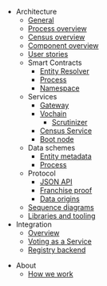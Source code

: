 <!-- - [White paper](/whitepaper.md) -->
- Architecture
    - [General](/architecture/general.md)
    - [Process overview](/architecture/process-overview.md)
    - [Census overview](/architecture/census-overview.md)
    - [Component overview](/architecture/components.md)
    - [User stories](/architecture/user-stories.md)
    - Smart Contracts
        - [Entity Resolver](/architecture/smart-contracts/entity-resolver.md)
        - [Process](/architecture/smart-contracts/process.md)
        - [Namespace](/architecture/smart-contracts/namespace.md)
    - Services
        - [Gateway](/architecture/services/gateway.md)
        - [Vochain](/architecture/services/vochain.md)
            - [Scrutinizer](/architecture/services/vochain/scrutinizer.md)
        - [Census Service](/architecture/services/census-service.md)
        - [Boot node](/architecture/services/bootnode.md)
    - Data schemes
        - [Entity metadata](/architecture/data-schemes/entity-metadata.md)
        - [Process](/architecture/data-schemes/process.md)
    - Protocol
        - [JSON API](/architecture/protocol/json-api.md)
        - [Franchise proof](/architecture/protocol/franchise-proof.md)
        - [Data origins](/architecture/protocol/data-origins.md)
        <!-- - [Messaging](/architecture/protocol/messaging.md) -->
    - [Sequence diagrams](/architecture/sequence-diagrams.md)
    - [Libraries and tooling](/architecture/libraries-tooling.md)
- Integration
   - [Overview](/integration/overview.md)
   - [Voting as a Service](/integration/voting-as-a-service.md)
   - [Registry backend](/integration/registry-token-api.md)
<!--- Design
<!--  - [UI prototype](design/ui-prototype.md) -->
<!--  - [Reputation mechanisms](design/entities-reputation-mechanisms.md) -->
<!--  - [Sketch.systems convention](design/sketch-systems-convention.md) -->

- About
  <!--  - - [Vision](about-us/vision.md)-->
  <!--  - - [Problem and solution](about-us/problem-solution.md)-->
  <!--  - - [Alternatives](about-us/alternatives.md)-->
  - [How we work](/about-us/how-we-work.md)
  <!-- - [Open positions](/about-us/open-positions.md) -->
  <!-- - [Contribute](/contribute.md) -->
